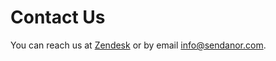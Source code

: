 # Contact Us

You can reach us at [Zendesk](https://sendanor.zendesk.com/) or by email [info@sendanor.com](mailto:info@sendanor.com).

